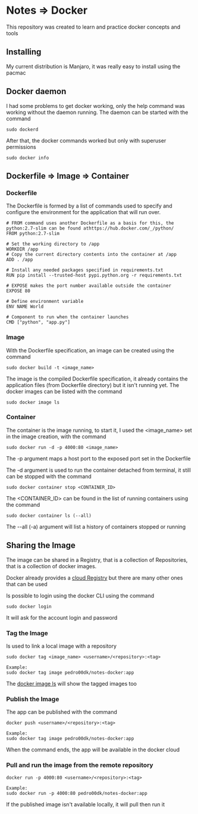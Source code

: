 # Notes => Docker

This repository was created to learn and practice docker concepts and tools

## Installing

My current distribution is Manjaro, it was really easy to install using the pacmac

## Docker daemon

I had some problems to get docker working, only the help command was working without the daemon running.
The daemon can be started with the command
```
sudo dockerd
```
After that, the docker commands worked but only with superuser permissions
```
sudo docker info
```

## Dockerfile => Image => Container

### Dockerfile

The Dockerfile is formed by a list of commands used to specify and configure the environment for the application that will run over.

```docker
# FROM command uses another Dockerfile as a basis for this, the python:2.7-slim can be found athttps://hub.docker.com/_/python/
FROM python:2.7-slim

# Set the working directory to /app
WORKDIR /app
# Copy the current directory contents into the container at /app
ADD . /app

# Install any needed packages specified in requirements.txt
RUN pip install --trusted-host pypi.python.org -r requirements.txt

# EXPOSE makes the port number available outside the container
EXPOSE 80

# Define environment variable
ENV NAME World

# Component to run when the container launches
CMD ["python", "app.py"]
```

### Image

With the Dockerfile specification, an image can be created using the command
```
sudo docker build -t <image_name>
```
The image is the compiled Dockerfile specification, it already contains the application files (from Dockerfile directory) but it isn't running yet. The docker images can be listed with the command
```
sudo docker image ls
```

### Container

The container is the image running, to start it, I used the <image_name> set in the image creation, with the command
```
sudo docker run -d -p 4000:80 <image_name>
```
The -p argument maps a host port to the exposed port set in the Dockerfile

The -d argument is used to run the container detached from terminal, it still can be stopped with the command
```
sudo docker container stop <CONTAINER_ID>
```

The <CONTAINER_ID> can be found in the list of running containers using the command
```
sudo docker container ls (--all)
```
The --all (-a) argument will list a history of containers stopped or running

## Sharing the Image

The image can be shared in a Registry, that is a collection of Repositories, that is a collection of docker images.

Docker already provides a [cloud Registry](https://cloud.docker.com) but there are many other ones that can be used

Is possible to login using the docker CLI using the command
```
sudo docker login
```
It will ask for the account login and password

### Tag the Image

Is used to link a local image with a repository
```
sudo docker tag <image_name> <username>/<repository>:<tag>

Example:
sudo docker tag image pedro00dk/notes-docker:app
```
The [docker image ls]() will show the tagged images too

### Publish the Image

The app can be published with the command
```
docker push <username>/<repository>:<tag>

Example:
sudo docker tag image pedro00dk/notes-docker:app
```
When the command ends, the app will be available in the docker cloud

### Pull and run the image from the remote repository

```
docker run -p 4000:80 <username>/<repository>:<tag>

Example:
sudo docker run -p 4000:80 pedro00dk/notes-docker:app
```
If the published image isn't available locally, it will pull then run it
